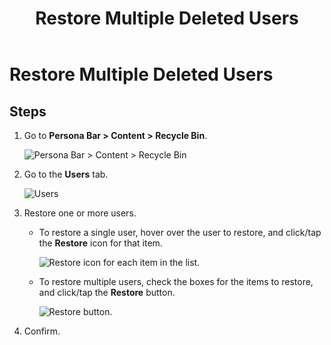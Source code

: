 ﻿---
uid: restore-multiple-deleted-users
topic: restore-multiple-deleted-users
locale: en
title: Restore Multiple Deleted Users
dnneditions: Evoq Content,Evoq Engage
dnnversion: 09.02.00
parent-topic: administrators-user-accounts-overview
related-topics: create-user-account,authorize-user,assign-user-to-multiple-roles,remove-user-from-multiple-roles,edit-user,manage-user-password,delete-user,delete-all-unauthorized-users,restore-deleted-user-account,purge-user-account,purge-multiple-deleted-users,create-host-account,authorize-host,promote-user-to-host,demote-from-host,manage-host-password,delete-host,delete-all-unauthorized-hosts,restore-deleted-host-account,purge-host-account
---

# Restore Multiple Deleted Users

## Steps

1.  Go to **Persona Bar \> Content \> Recycle Bin**.
    
    ![Persona Bar > Content > Recycle Bin](/images/scr-pbar-host-Content-E91.png)
    
2.  Go to the **Users** tab.
    
    ![Users](/images/scr-pbtabs-all-Content-RecycleBin-Users-E91.png)
    
3.  Restore one or more users.
    *   To restore a single user, hover over the user to restore, and click/tap the **Restore** icon for that item.
        
          
        
        ![Restore icon for each item in the list.](/images/scr-RecycleBin-Users-Restore-icon-E91.png)
        
          
        
    *   To restore multiple users, check the boxes for the items to restore, and click/tap the **Restore** button.
        
          
        
        ![Restore button.](/images/scr-RecycleBin-Users-Select-Then-Restore-button-E91.png)
        
          
        
4.  Confirm.
